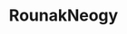 ---
title: RounakNeogy
github: https://github.com/RounakNeogy
mode: dark
transition: 3s
archetype:
  - Little Bit of Everything
---